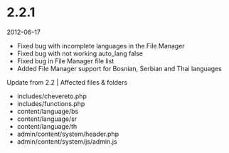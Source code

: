 # 2.2.1

2012-06-17

- Fixed bug with incomplete languages in the File Manager
- Fixed bug with not working auto_lang false
- Fixed bug in File Manager file list
- Added File Manager support for Bosnian, Serbian and Thai languages

Update from 2.2 | Affected files & folders

- includes/chevereto.php
- includes/functions.php
- content/language/bs
- content/language/sr
- content/language/th
- admin/content/system/header.php
- admin/content/system/js/admin.js